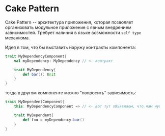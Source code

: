 # Cake Pattern

Cake Pattern -- архитектура приложения, которая позволяет организовать модульное приложение с явным внедрением зависимостей. Требует наличия в языке возможности `self type` механизма.

Идея в том, что бы выставить наружу контракты компонента:

```scala
trait MyDependencyComponent{
    val myDependency: MyDependency // <- контракт

    trait MyDependency{
        def bar(): Unit
    }
}
```

тогда в другом компоненте можно "попросить" зависимость:

```scala
trait MyDependentComponent{
    this: MyDependencyComponent => // <- вот тут объявляем, что нам нужна зависимость

    trait MyDependent{
        def foo = myDependency.bar()
    }
}
```